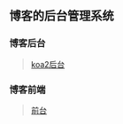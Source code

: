 ## 博客的后台管理系统


### 博客后台

> [koa2后台](https://github.com/ToPeas/exercise-and-demo/tree/blog-api)


### 博客前端

> [前台](https://github.com/ToPeas/topeas-blog)